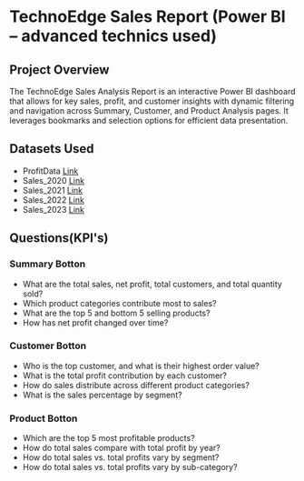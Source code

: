 # TechnoEdge Sales Report (Power BI – advanced technics used)
## Project Overview

The TechnoEdge Sales Analysis Report is an interactive Power BI dashboard that allows for key sales, profit, and customer insights with dynamic filtering and navigation across Summary, Customer, and Product Analysis pages. It leverages bookmarks and selection options for efficient data presentation.

## Datasets Used

-  ProfitData  <a href="https://github.com/Chandrasekhar3784/TechnoEdge-Sales-Report/blob/main/Profit%20Data.xlsx">Link</a>
-  Sales_2020  <a href="https://github.com/Chandrasekhar3784/TechnoEdge-Sales-Report/blob/main/Sales%202020.xlsx">Link</a>
-  Sales_2021  <a href="https://github.com/Chandrasekhar3784/TechnoEdge-Sales-Report/blob/main/Sales%202021.xlsx">Link</a>
-  Sales_2022  <a href="https://github.com/Chandrasekhar3784/TechnoEdge-Sales-Report/blob/main/Sales%202022.xlsx">Link</a>
-  Sales_2023  <a href="https://github.com/Chandrasekhar3784/TechnoEdge-Sales-Report/blob/main/Sales%202023.xlsx">Link</a>

## Questions(KPI's)

### Summary Botton
- What are the total sales, net profit, total customers, and total quantity sold?
- Which product categories contribute most to sales?
- What are the top 5 and bottom 5 selling products?
- How has net profit changed over time?
### Customer Botton
- Who is the top customer, and what is their highest order value?
- What is the total profit contribution by each customer?
- How do sales distribute across different product categories?
- What is the sales percentage by segment?
### Product Botton 
- Which are the top 5 most profitable products?
- How do total sales compare with total profit by year?
- How do total sales vs. total profits vary by segment?
- How do total sales vs. total profits vary by sub-category?
